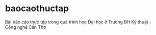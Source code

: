 # baocaothuctap
Bài báo cáo thực tập trong quá trình học Đại học ở Trường ĐH Kỹ thuật - Công nghệ Cần Thơ
